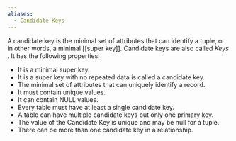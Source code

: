 ```yaml
---
aliases:
  - Candidate Keys
---
```


A candidate key is the minimal set of attributes that can identify a tuple, or in other words, a minimal [[super key]]. Candidate keys are also called *Keys* . It has the following properties:

- It is a minimal super key.
- It is a super key with no repeated data is called a candidate key.
- The minimal set of attributes that can uniquely identify a record.
- It must contain unique values.
- It can contain NULL values.
- Every table must have at least a single candidate key.
- A table can have multiple candidate keys but only one primary key.
- The value of the Candidate Key is unique and may be null for a tuple.
- There can be more than one candidate key in a relationship.



